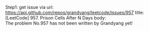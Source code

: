 Step1: get issue via url: https://api.github.com/repos/grandyang/leetcode/issues/957 
 title:[LeetCode] 957. Prison Cells After N Days 
 body:  
 The problem No.957 has not been written by Grandyang yet!
